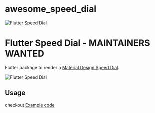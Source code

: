 # awesome_speed_dial


![Flutter Speed Dial](https://media.giphy.com/media/ZDtE3UNgNXFOh7Gs9z/giphy.gif)


# Flutter Speed Dial - MAINTAINERS WANTED

Flutter package to render a [Material Design Speed Dial](https://material.io/design/components/buttons-floating-action-button.html#types-of-transitions).

![Flutter Speed Dial](https://media.giphy.com/media/ef4BpmetvvH9BdQC9t/giphy.gif)

## Usage

checkout [Example code](https://github.com/khalithartmann/awesome_speed_dial/tree/master/example)


